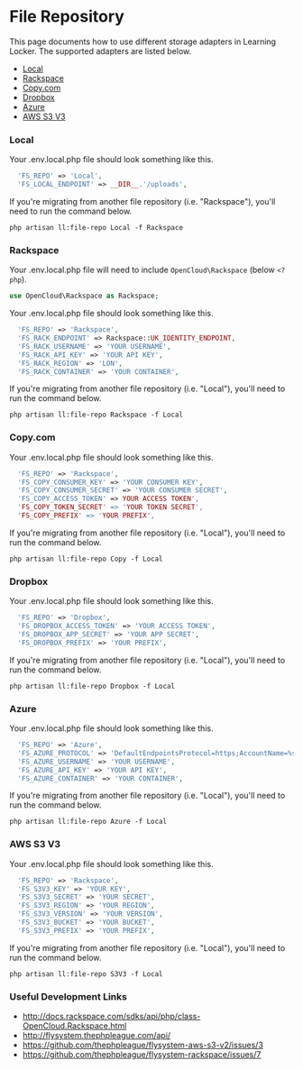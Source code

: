 # File Repository
This page documents how to use different storage adapters in Learning Locker. The supported adapters are listed below.

- [Local](#local)
- [Rackspace](#rackspace)
- [Copy.com](#copycom)
- [Dropbox](#dropbox)
- [Azure](#azure)
- [AWS S3 V3](#aws-s3-v3)

### Local
Your .env.local.php file should look something like this.
```php
  'FS_REPO' => 'Local',
  'FS_LOCAL_ENDPOINT' => __DIR__.'/uploads',
```

If you're migrating from another file repository (i.e. "Rackspace"), you'll need to run the command below.

```shell
php artisan ll:file-repo Local -f Rackspace
```

### Rackspace
Your .env.local.php file will need to include `OpenCloud\Rackspace` (below `<?php`).
```php
use OpenCloud\Rackspace as Rackspace;
```

Your .env.local.php file should look something like this.
```php
  'FS_REPO' => 'Rackspace',
  'FS_RACK_ENDPOINT' => Rackspace::UK_IDENTITY_ENDPOINT,
  'FS_RACK_USERNAME' => 'YOUR USERNAME',
  'FS_RACK_API_KEY' => 'YOUR API KEY',
  'FS_RACK_REGION' => 'LON',
  'FS_RACK_CONTAINER' => 'YOUR CONTAINER',
```

If you're migrating from another file repository (i.e. "Local"), you'll need to run the command below.

```shell
php artisan ll:file-repo Rackspace -f Local
```

### Copy.com
Your .env.local.php file should look something like this.
```php
  'FS_REPO' => 'Rackspace',
  'FS_COPY_CONSUMER_KEY' => 'YOUR CONSUMER KEY',
  'FS_COPY_CONSUMER_SECRET' => 'YOUR CONSUMER SECRET',
  'FS_COPY_ACCESS_TOKEN' => YOUR ACCESS TOKEN',
  'FS_COPY_TOKEN_SECRET' => 'YOUR TOKEN SECRET',
  'FS_COPY_PREFIX' => 'YOUR PREFIX',
```

If you're migrating from another file repository (i.e. "Local"), you'll need to run the command below.

```shell
php artisan ll:file-repo Copy -f Local
```

### Dropbox
Your .env.local.php file should look something like this.
```php
  'FS_REPO' => 'Dropbox',
  'FS_DROPBOX_ACCESS_TOKEN' => 'YOUR ACCESS TOKEN',
  'FS_DROPBOX_APP_SECRET' => 'YOUR APP SECRET',
  'FS_DROPBOX_PREFIX' => 'YOUR PREFIX',
```

If you're migrating from another file repository (i.e. "Local"), you'll need to run the command below.

```shell
php artisan ll:file-repo Dropbox -f Local
```

### Azure
Your .env.local.php file should look something like this.
```php
  'FS_REPO' => 'Azure',
  'FS_AZURE_PROTOCOL' => 'DefaultEndpointsProtocol=https;AccountName=%s;AccountKey=%s',
  'FS_AZURE_USERNAME' => 'YOUR USERNAME',
  'FS_AZURE_API_KEY' => 'YOUR API KEY',
  'FS_AZURE_CONTAINER' => 'YOUR CONTAINER',
```

If you're migrating from another file repository (i.e. "Local"), you'll need to run the command below.
```shell
php artisan ll:file-repo Azure -f Local
```

### AWS S3 V3
Your .env.local.php file should look something like this.
```php
  'FS_REPO' => 'Rackspace',
  'FS_S3V3_KEY' => 'YOUR KEY',
  'FS_S3V3_SECRET' => 'YOUR SECRET',
  'FS_S3V3_REGION' => 'YOUR REGION',
  'FS_S3V3_VERSION' => 'YOUR VERSION',
  'FS_S3V3_BUCKET' => 'YOUR BUCKET',
  'FS_S3V3_PREFIX' => 'YOUR PREFIX',
```

If you're migrating from another file repository (i.e. "Local"), you'll need to run the command below.
```shell
php artisan ll:file-repo S3V3 -f Local
```

### Useful Development Links
- http://docs.rackspace.com/sdks/api/php/class-OpenCloud.Rackspace.html
- http://flysystem.thephpleague.com/api/
- https://github.com/thephpleague/flysystem-aws-s3-v2/issues/3
- https://github.com/thephpleague/flysystem-rackspace/issues/7
